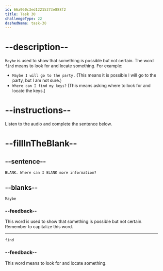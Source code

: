 ```yaml
---
id: 66a960c3ed12215373e888f2
title: Task 30
challengeType: 22
dashedName: task-30
---
```


<!--
AUDIO REFERENCE:
Bob: Maybe. Where can I find more information?
-->

# --description--

`Maybe` is used to show that something is possible but not certain. The word `find` means to look for and locate something. For example:

- `Maybe I will go to the party.` (This means it is possible I will go to the party, but I am not sure.)
- `Where can I find my keys?` (This means asking where to look for and locate the keys.)

# --instructions--

Listen to the audio and complete the sentence below.

# --fillInTheBlank--

## --sentence--

`BLANK. Where can I BLANK more information?`

## --blanks--

`Maybe`

### --feedback--

This word is used to show that something is possible but not certain. Remember to capitalize this word.

---

`find`

### --feedback--

This word means to look for and locate something.
